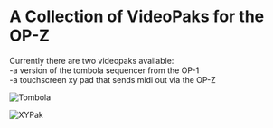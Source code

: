 # A Collection of VideoPaks for the OP-Z

Currently there are two videopaks available:\
-a version of the tombola sequencer from the OP-1\
-a touchscreen xy pad that sends midi out via the OP-Z

![Tombola](https://i.imgur.com/YKsuOiq.png)


![XYPak](https://i.imgur.com/UlNBOzO.png)
